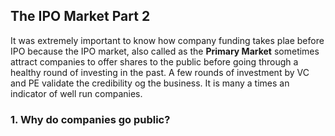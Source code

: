 ## The IPO Market Part 2

It was extremely important to know how company funding takes plae before IPO because the IPO market, also called as the **Primary Market** sometimes attract companies to offer shares to the public before going through a healthy round of investing in the past. A few rounds of investment by VC and PE validate the credibility og the business. It is many a times an indicator of well run companies.

### 1. Why do companies go public?





